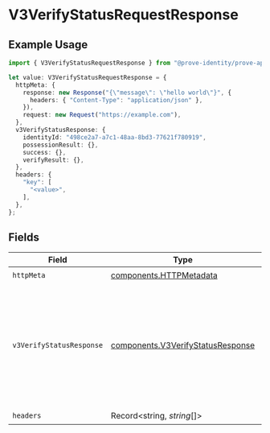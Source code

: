 # V3VerifyStatusRequestResponse

## Example Usage

```typescript
import { V3VerifyStatusRequestResponse } from "@prove-identity/prove-api/models/operations";

let value: V3VerifyStatusRequestResponse = {
  httpMeta: {
    response: new Response("{\"message\": \"hello world\"}", {
      headers: { "Content-Type": "application/json" },
    }),
    request: new Request("https://example.com"),
  },
  v3VerifyStatusResponse: {
    identityId: "498ce2a7-a7c1-48aa-8bd3-77621f780919",
    possessionResult: {},
    success: {},
    verifyResult: {},
  },
  headers: {
    "key": [
      "<value>",
    ],
  },
};
```

## Fields

| Field                                                                                                                                    | Type                                                                                                                                     | Required                                                                                                                                 | Description                                                                                                                              | Example                                                                                                                                  |
| ---------------------------------------------------------------------------------------------------------------------------------------- | ---------------------------------------------------------------------------------------------------------------------------------------- | ---------------------------------------------------------------------------------------------------------------------------------------- | ---------------------------------------------------------------------------------------------------------------------------------------- | ---------------------------------------------------------------------------------------------------------------------------------------- |
| `httpMeta`                                                                                                                               | [components.HTTPMetadata](../../models/components/httpmetadata.md)                                                                       | :heavy_check_mark:                                                                                                                       | N/A                                                                                                                                      |                                                                                                                                          |
| `v3VerifyStatusResponse`                                                                                                                 | [components.V3VerifyStatusResponse](../../models/components/v3verifystatusresponse.md)                                                   | :heavy_minus_sign:                                                                                                                       | Successful Request                                                                                                                       | {<br/>"identityId": "498ce2a7-a7c1-48aa-8bd3-77621f780919",<br/>"success": "pending",<br/>"possessionResult": "pending",<br/>"verifyResult": "pending"<br/>} |
| `headers`                                                                                                                                | Record<string, *string*[]>                                                                                                               | :heavy_check_mark:                                                                                                                       | N/A                                                                                                                                      |                                                                                                                                          |